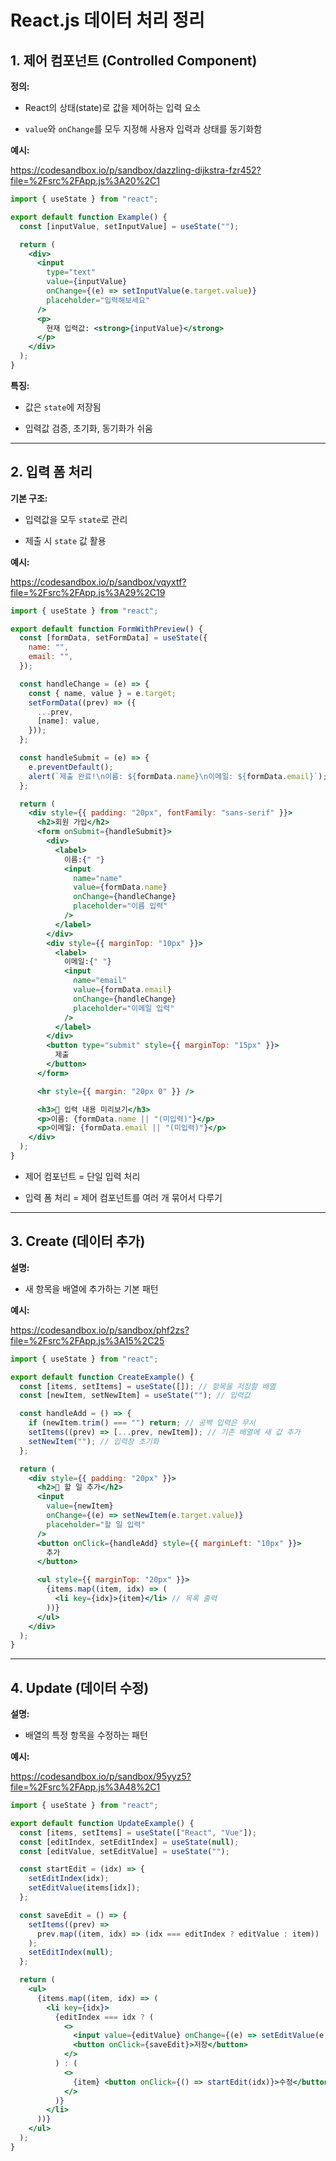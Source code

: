 # React.js 데이터 처리 정리

## 1. 제어 컴포넌트 (Controlled Component)

**정의:**

-   React의 상태(state)로 값을 제어하는 입력 요소
    
-   `value`와 `onChange`를 모두 지정해 사용자 입력과 상태를 동기화함
    

**예시:**

https://codesandbox.io/p/sandbox/dazzling-dijkstra-fzr452?file=%2Fsrc%2FApp.js%3A20%2C1

```jsx
import { useState } from "react";

export default function Example() {
  const [inputValue, setInputValue] = useState("");

  return (
    <div>
      <input
        type="text"
        value={inputValue}
        onChange={(e) => setInputValue(e.target.value)}
        placeholder="입력해보세요"
      />
      <p>
        현재 입력값: <strong>{inputValue}</strong>
      </p>
    </div>
  );
}

```

**특징:**

-   값은 `state`에 저장됨
    
-   입력값 검증, 초기화, 동기화가 쉬움
    

----------

## 2. 입력 폼 처리

**기본 구조:**

-   입력값을 모두 `state`로 관리
    
-   제출 시 `state` 값 활용
    

**예시:**

https://codesandbox.io/p/sandbox/vqyxtf?file=%2Fsrc%2FApp.js%3A29%2C19

```jsx
import { useState } from "react";

export default function FormWithPreview() {
  const [formData, setFormData] = useState({
    name: "",
    email: "",
  });

  const handleChange = (e) => {
    const { name, value } = e.target;
    setFormData((prev) => ({
      ...prev,
      [name]: value,
    }));
  };

  const handleSubmit = (e) => {
    e.preventDefault();
    alert(`제출 완료!\n이름: ${formData.name}\n이메일: ${formData.email}`);
  };

  return (
    <div style={{ padding: "20px", fontFamily: "sans-serif" }}>
      <h2>회원 가입</h2>
      <form onSubmit={handleSubmit}>
        <div>
          <label>
            이름:{" "}
            <input
              name="name"
              value={formData.name}
              onChange={handleChange}
              placeholder="이름 입력"
            />
          </label>
        </div>
        <div style={{ marginTop: "10px" }}>
          <label>
            이메일:{" "}
            <input
              name="email"
              value={formData.email}
              onChange={handleChange}
              placeholder="이메일 입력"
            />
          </label>
        </div>
        <button type="submit" style={{ marginTop: "15px" }}>
          제출
        </button>
      </form>

      <hr style={{ margin: "20px 0" }} />

      <h3>🔎 입력 내용 미리보기</h3>
      <p>이름: {formData.name || "(미입력)"}</p>
      <p>이메일: {formData.email || "(미입력)"}</p>
    </div>
  );
}


```

-   제어 컴포넌트 = 단일 입력 처리

-   입력 폼 처리 = 제어 컴포넌트를 여러 개 묶어서 다루기

----------

## 3. Create (데이터 추가)

**설명:**

-   새 항목을 배열에 추가하는 기본 패턴
    

**예시:**

https://codesandbox.io/p/sandbox/phf2zs?file=%2Fsrc%2FApp.js%3A15%2C25

```jsx
import { useState } from "react";

export default function CreateExample() {
  const [items, setItems] = useState([]); // 항목을 저장할 배열
  const [newItem, setNewItem] = useState(""); // 입력값

  const handleAdd = () => {
    if (newItem.trim() === "") return; // 공백 입력은 무시
    setItems((prev) => [...prev, newItem]); // 기존 배열에 새 값 추가
    setNewItem(""); // 입력창 초기화
  };

  return (
    <div style={{ padding: "20px" }}>
      <h2>📝 할 일 추가</h2>
      <input
        value={newItem}
        onChange={(e) => setNewItem(e.target.value)}
        placeholder="할 일 입력"
      />
      <button onClick={handleAdd} style={{ marginLeft: "10px" }}>
        추가
      </button>

      <ul style={{ marginTop: "20px" }}>
        {items.map((item, idx) => (
          <li key={idx}>{item}</li> // 목록 출력
        ))}
      </ul>
    </div>
  );
}


```

----------

## 4. Update (데이터 수정)

**설명:**

-   배열의 특정 항목을 수정하는 패턴
    

**예시:**

https://codesandbox.io/p/sandbox/95yyz5?file=%2Fsrc%2FApp.js%3A48%2C1

```jsx
import { useState } from "react";

export default function UpdateExample() {
  const [items, setItems] = useState(["React", "Vue"]);
  const [editIndex, setEditIndex] = useState(null);
  const [editValue, setEditValue] = useState("");

  const startEdit = (idx) => {
    setEditIndex(idx);
    setEditValue(items[idx]);
  };

  const saveEdit = () => {
    setItems((prev) =>
      prev.map((item, idx) => (idx === editIndex ? editValue : item))
    );
    setEditIndex(null);
  };

  return (
    <ul>
      {items.map((item, idx) => (
        <li key={idx}>
          {editIndex === idx ? (
            <>
              <input value={editValue} onChange={(e) => setEditValue(e.target.value)} />
              <button onClick={saveEdit}>저장</button>
            </>
          ) : (
            <>
              {item} <button onClick={() => startEdit(idx)}>수정</button>
            </>
          )}
        </li>
      ))}
    </ul>
  );
}

```
